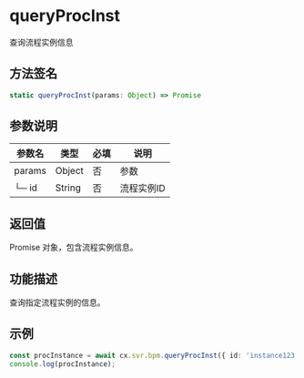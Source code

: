 # queryProcInst

查询流程实例信息

## 方法签名
```typescript
static queryProcInst(params: Object) => Promise
```

## 参数说明
| 参数名 | 类型 | 必填 | 说明 |
|--------|------|------|------|
| params | Object | 否 | 参数 |
| └─ id | String | 否 | 流程实例ID |

## 返回值
Promise 对象，包含流程实例信息。

## 功能描述
查询指定流程实例的信息。

## 示例
```typescript
const procInstance = await cx.svr.bpm.queryProcInst({ id: 'instance123' });
console.log(procInstance);
``` 